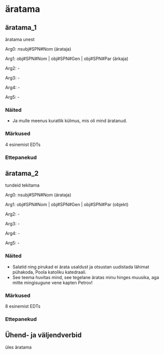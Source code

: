 # äratama

## äratama_1
äratama unest

Arg0: nsubj#SPN#Nom (ärataja)

Arg1: obj#SPN#Nom |  obj#SPN#Gen | obj#SPN#Par (ärkaja)

Arg2: -

Arg3: -

Arg4: -

Arg5: -

### Näited 

* Ja mulle meenus kuratlik külmus, mis oli mind äratanud.

### Märkused

4 esinemist EDTs

### Ettepanekud

## äratama_2
tundeid tekitama

Arg0: nsubj#SPN#Nom (ärataja)

Arg1: obj#SPN#Nom |  obj#SPN#Gen | obj#SPN#Par (objekt)

Arg2: -

Arg3: -

Arg4: -

Arg5: -

### Näited 

* Salatid ning pirukad ei ärata usaldust ja otsustan uudistada lähimat pühakoda, Poola katoliku katedraali.
* See teema huvitas mind, see tegelane äratas minu hinges muusika, aga mitte mingisugune vene kapten Petrov!

### Märkused

8 esinemist EDTs

### Ettepanekud

## Ühend- ja väljendverbid
üles äratama
